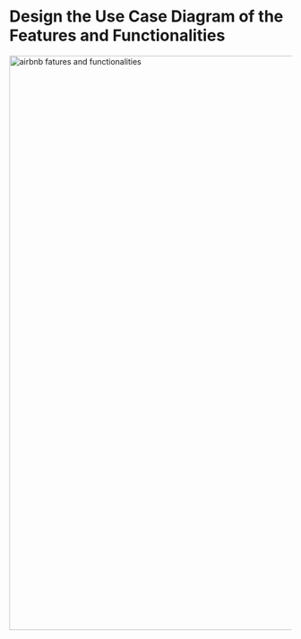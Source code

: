 # Design the Use Case Diagram of the Features and Functionalities
<img width="1536" height="1024" alt="airbnb fatures and functionalities" src="https://github.com/user-attachments/assets/9e10d17a-ac77-48b6-880e-17e9774e18e5" />
